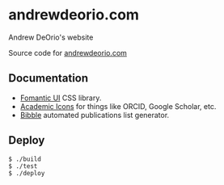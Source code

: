 # andrewdeorio.com
Andrew DeOrio's website

Source code for [andrewdeorio.com](http://andrewdeorio.com)


## Documentation
- [Fomantic UI](https://fomantic-ui.com/introduction/getting-started.html) CSS library.
- [Academic Icons](https://jpswalsh.github.io/academicons/) for things like ORCID, Google Scholar, etc.
- [Bibble](https://github.com/sampsyo/bibble) automated publications list generator.


## Deploy
```console
$ ./build
$ ./test
$ ./deploy
```
